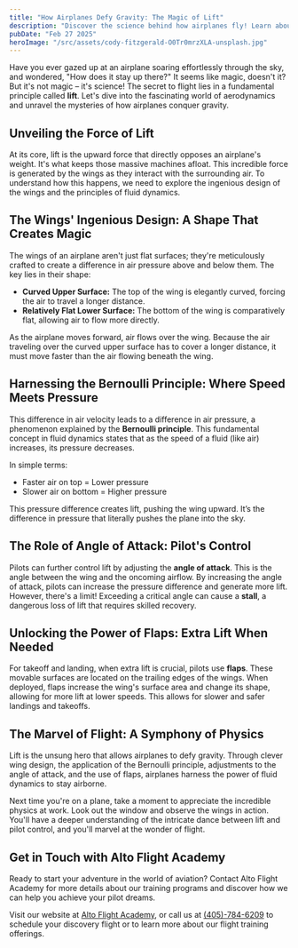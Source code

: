 ```yaml
---
title: "How Airplanes Defy Gravity: The Magic of Lift"
description: "Discover the science behind how airplanes fly! Learn about lift, Bernoulli's principle, wing design, angle of attack, and flaps, and understand how these elements defy gravity."
pubDate: "Feb 27 2025"
heroImage: "/src/assets/cody-fitzgerald-O0Tr0mrzXLA-unsplash.jpg"
---
```


Have you ever gazed up at an airplane soaring effortlessly through the sky, and wondered, "How does it stay up there?" It seems like magic, doesn't it? But it's not magic – it's science! The secret to flight lies in a fundamental principle called **lift**. Let's dive into the fascinating world of aerodynamics and unravel the mysteries of how airplanes conquer gravity.

## Unveiling the Force of Lift

At its core, lift is the upward force that directly opposes an airplane's weight. It's what keeps those massive machines afloat. This incredible force is generated by the wings as they interact with the surrounding air. To understand how this happens, we need to explore the ingenious design of the wings and the principles of fluid dynamics.

## The Wings' Ingenious Design: A Shape That Creates Magic

The wings of an airplane aren't just flat surfaces; they're meticulously crafted to create a difference in air pressure above and below them. The key lies in their shape:

- **Curved Upper Surface:** The top of the wing is elegantly curved, forcing the air to travel a longer distance.
- **Relatively Flat Lower Surface:** The bottom of the wing is comparatively flat, allowing air to flow more directly.

As the airplane moves forward, air flows over the wing. Because the air traveling over the curved upper surface has to cover a longer distance, it must move faster than the air flowing beneath the wing.

## Harnessing the Bernoulli Principle: Where Speed Meets Pressure

This difference in air velocity leads to a difference in air pressure, a phenomenon explained by the **Bernoulli principle**. This fundamental concept in fluid dynamics states that as the speed of a fluid (like air) increases, its pressure decreases.

In simple terms:

- Faster air on top = Lower pressure
- Slower air on bottom = Higher pressure

This pressure difference creates lift, pushing the wing upward. It’s the difference in pressure that literally pushes the plane into the sky.

## The Role of Angle of Attack: Pilot's Control

Pilots can further control lift by adjusting the **angle of attack**. This is the angle between the wing and the oncoming airflow. By increasing the angle of attack, pilots can increase the pressure difference and generate more lift. However, there's a limit! Exceeding a critical angle can cause a **stall**, a dangerous loss of lift that requires skilled recovery.

## Unlocking the Power of Flaps: Extra Lift When Needed

For takeoff and landing, when extra lift is crucial, pilots use **flaps**. These movable surfaces are located on the trailing edges of the wings. When deployed, flaps increase the wing's surface area and change its shape, allowing for more lift at lower speeds. This allows for slower and safer landings and takeoffs.

## The Marvel of Flight: A Symphony of Physics

Lift is the unsung hero that allows airplanes to defy gravity. Through clever wing design, the application of the Bernoulli principle, adjustments to the angle of attack, and the use of flaps, airplanes harness the power of fluid dynamics to stay airborne.

Next time you're on a plane, take a moment to appreciate the incredible physics at work. Look out the window and observe the wings in action. You'll have a deeper understanding of the intricate dance between lift and pilot control, and you'll marvel at the wonder of flight.

## Get in Touch with Alto Flight Academy

Ready to start your adventure in the world of aviation? Contact Alto Flight Academy for more details about our training programs and discover how we can help you achieve your pilot dreams.

Visit our website at [Alto Flight Academy](/), or call us at [(405)-784-6209](<tel:(405)-784-6209%3E>) to schedule your discovery flight or to learn more about our flight training offerings.
